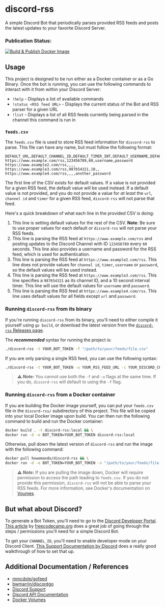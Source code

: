 # discord-rss
A simple Discord Bot that periodically parses provided RSS feeds and posts the latest updates to your favorite Discord Server.

### Publication Status:
[![Build & Publish Docker Image](https://github.com/jacob-card-howe/discord-rss/actions/workflows/publish-docker.yaml/badge.svg)](https://github.com/jacob-card-howe/discord-rss/actions/workflows/publish-docker.yaml)

## Usage
This project is designed to be run either as a Docker container or as a Go Binary. Once the bot is running, you can use the following commands to interact with it from within your Discord Server:

* `!help` - Displays a list of available commands
* `!status <RSS feed URL>` - Displays the current status of the Bot and RSS parser for a given URL
* `!list` - Displays a list of all RSS feeds currently being parsed in the channel this command is run in

### `feeds.csv`
The `feeds.csv` file is used to store RSS feed information for `discord-rss` to parse. This file can have any name, but must follow the following format:
```csv
DEFAULT_URL,DEFAULT_CHANNEL_ID,DEFAULT_TIMER_INT,DEFAULT_USERNAME,DEFAULT_PASSWORD
https://www.example.com/rss,123456789,60,username,password
https://www.example2.com/rss,,,,
https://www.example3.com/rss,987654321,10,,
https://www.example4.com/rss,,,,another_password
```
The first line of the CSV exists for default values. If a value is not provided for a given RSS feed, the default value will be used instead. If a default value is not provided, and you do not provide a value for _at least_ the `url`, `channel id` and `timer` for a given RSS feed, `discord-rss` will not parse that feed.

Here's a quick breakdown of what each line in the provided CSV is doing:
1. This line is setting default values for the rest of the CSV. **Note**: Be sure to use proper values for each default or `discord-rss` will not parse your RSS feeds.
1. This line is parsing the RSS feed at `https://www.example.com/rss` and posting updates to the Discord Channel with ID `123456789` every `60` seconds. This line also provides a username and password for the RSS feed, which is used for authentication.
1. This line is parsing the RSS feed at `https://www.example2.com/rss`. This line does not provide values for `channel id`, `timer`, `username` or `password`, so the default values will be used instead.
1. This line is parsing the RSS feed at `https://www.example3.com/rss`. This line specifies a `987654321` as its channel ID, and a 10 second interval timer. This line will use the default values for `username` and `password`.
1. This line is parsing the RSS feed at `https://www.example4.com/rss`. This line uses default values for all fields except `url` and `password`.

### Running `discord-rss` from its binary
If you're running `discord-rss` from its binary, you'll need to either compile it yourself using `go build`, or download the latest version from the [`discord-rss` Releases page](https://github.com/jacob-card-howe/discord-rss/releases).

The ***recommended*** syntax for running the project is:
```sh
./discord-rss -t YOUR_BOT_TOKEN -f "/path/to/your/feeds/file.csv"
```

If you are only parsing a single RSS feed, you can use the following syntax:
```sh
./discord-rss -t YOUR_BOT_TOKEN -u YOUR_RSS_FEED_URL -c YOUR_DISCORD_CHANNEL_ID -timer INTEGER_VALUE -user YOUR_USERNAME -pass YOUR_PASSWORD
```
> **⚠️ _Note:_** You cannot use both the `-f` and `-u` flags at the same time. If you do, `discord-rss` will default to using the `-f` flag.

### Running `discord-rss` from a Docker container
If you are building the Docker image yourself, you can put your `feeds.csv` file in the `discord-rss/` subdirectory of this project. This file will be copied into your local Docker image upon build. You can then run the following command to build and run the Docker container:
```sh
docker build . -t discord-rss:local && \
docker run -d -e BOT_TOKEN=YOUR_BOT_TOKEN discord-rss:local
```

Otherwise, pull down the latest version of `discord-rss` and run the image with the following command:
```sh
docker pull howemando/discord-rss && \
docker run -d -e BOT_TOKEN=YOUR_BOT_TOKEN -v "/path/to/your/feeds/file.csv:/app/feeds.csv" howemando/discord-rss:latest
```

> **⚠️ _Note:_** If you are pulling the image down, Docker will require permission to access the path leading to `feeds.csv`. If you do not provide this permission, `discord-rss` will not be able to parse your RSS feeds. For more information, see Docker's documentation on [Voumes](https://docs.docker.com/storage/volumes/).

## But what about Discord?
To generate a Bot Token, you'll need to go to the [Discord Developer Portal](https://discord.com/developers/applications/). [This article](https://www.freecodecamp.org/news/create-a-discord-bot-with-python/) by [freecodecamp.org](https://www.freecodecamp.org) does a great job of going through the steps / permissions you'll need for a simple Discord Bot.

To get your `CHANNEL_ID`, you'll need to enable developer mode on your Discord Client. [This Support Documentation by Discord](https://support.discord.com/hc/en-us/articles/206346498-Where-can-I-find-my-User-Server-Message-ID-) does a really good walkthrough of how to set that up.

## Additional Documentation / References
* [mmcdole/gofeed](https://github.com/mmcdole/gofeed)
* [bwmarrin/discordgo](https://github.com/bwmarrin/discordgo)
* [Discord Support](https://support.discord.com/hc/en-us)
* [Discord API Documentation](https://discord.com/developers/docs/intro)
* [Docker Volumes](https://docs.docker.com/storage/volumes/)
